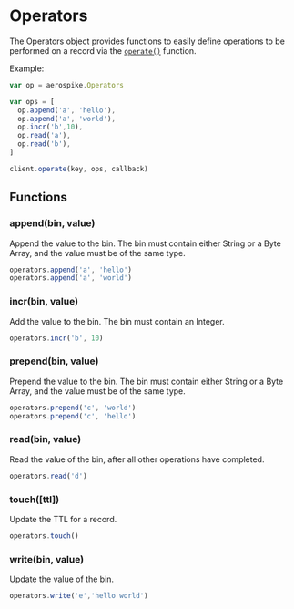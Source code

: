 # Operators

The Operators object provides functions to easily define operations to be performed on a record via the [`operate()`](client.md#operate) function.

Example:

```js
var op = aerospike.Operators

var ops = [
  op.append('a', 'hello'),
  op.append('a', 'world'),
  op.incr('b',10),
  op.read('a'),
  op.read('b'),
]

client.operate(key, ops, callback)
```

## Functions

### append(bin, value)

Append the value to the bin. The bin must contain either String or a Byte Array, and the value must be of the same type.

```js
operators.append('a', 'hello')
operators.append('a', 'world')
```

### incr(bin, value)

Add the value to the bin. The bin must contain an Integer.

```js
operators.incr('b', 10)
```

### prepend(bin, value)

Prepend the value to the bin. The bin must contain either String or a Byte Array, and the value must be of the same type.

```js
operators.prepend('c', 'world')
operators.prepend('c', 'hello')
```

### read(bin, value)

Read the value of the bin, after all other operations have completed.

```js
operators.read('d')
```

### touch([ttl])

Update the TTL for a record.

```js
operators.touch()
```

### write(bin, value)

Update the value of the bin.


```js
operators.write('e','hello world')
```

